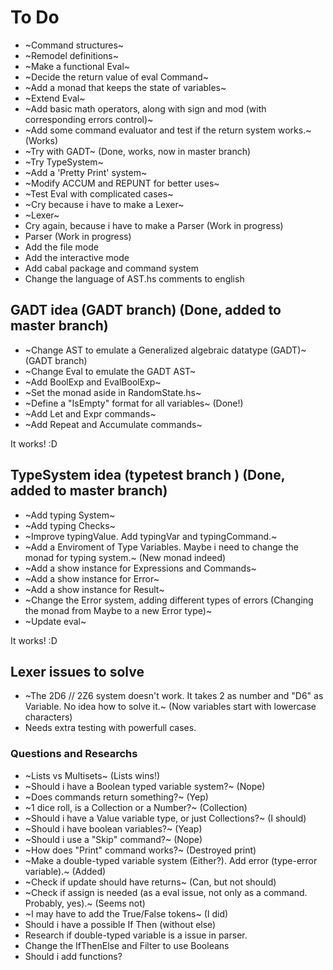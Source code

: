 # To Do

- ~Command structures~
- ~Remodel definitions~
- ~Make a functional Eval~
- ~Decide the return value of eval Command~
- ~Add a monad that keeps the state of variables~
- ~Extend Eval~
- ~Add basic math operators, along with sign and mod (with corresponding errors control)~
- ~Add some command evaluator and test if the return system works.~ (Works)
- ~Try with GADT~ (Done, works, now in master branch)
- ~Try TypeSystem~
- ~Add a 'Pretty Print' system~
- ~Modify ACCUM and REPUNT for better uses~
- ~Test Eval with complicated cases~
- ~Cry because i have to make a Lexer~
- ~Lexer~
- Cry again, because i have to make a Parser (Work in progress)
- Parser (Work in progress)
- Add the file mode
- Add the interactive mode
- Add cabal package and command system
- Change the language of AST.hs comments to english


## GADT idea (GADT branch) (Done, added to master branch)
- ~Change AST to emulate a Generalized algebraic datatype (GADT)~ (GADT branch)
- ~Change Eval to emulate the GADT AST~
- ~Add BoolExp and EvalBoolExp~
- ~Set the monad aside in RandomState.hs~
- ~Define a "IsEmpty" format for all variables~ (Done!) 
- ~Add Let and Expr commands~
- ~Add Repeat and Accumulate commands~

It works! :D


## TypeSystem idea (typetest branch ) (Done, added to master branch)

- ~Add typing System~
- ~Add typing Checks~ 
- ~Improve typingValue. Add typingVar and typingCommand.~
- ~Add a Enviroment of Type Variables. Maybe i need to change the monad for typing system.~ (New monad indeed)
- ~Add a show instance for Expressions and Commands~
- ~Add a show instance for Error~
- ~Add a show instance for Result~
- ~Change the Error system, adding different types of errors (Changing the monad from Maybe to a new Error type)~
- ~Update eval~

It works! :D

## Lexer issues to solve

- ~The 2D6 // 2Z6 system doesn't work. It takes 2 as number and "D6" as Variable. No idea how to solve it.~ (Now variables start with lowercase characters)
- Needs extra testing with powerfull cases.

### Questions and Researchs
- ~Lists vs Multisets~ (Lists wins!)
- ~Should i have a Boolean typed variable system?~ (Nope)
- ~Does commands return something?~ (Yep)
- ~1 dice roll, is a Collection or a Number?~ (Collection)
- ~Should i have a Value variable type, or just Collections?~ (I should)
- ~Should i have boolean variables?~ (Yeap)
- ~Should i use a "Skip" command?~ (Nope)
- ~How does "Print" command works?~ (Destroyed print)
- ~Make a double-typed variable system (Either?). Add error (type-error variable).~ (Added)
- ~Check if update should have returns~ (Can, but not should)
- ~Check if assign is needed (as a eval issue, not only as a command. Probably, yes).~ (Seems not)
- ~I may have to add the True/False tokens~ (I did)
- Should i have a possible If Then (without else)
- Research if double-typed variable is a issue in parser.
- Change the IfThenElse and Filter to use Booleans
- Should i add functions?
